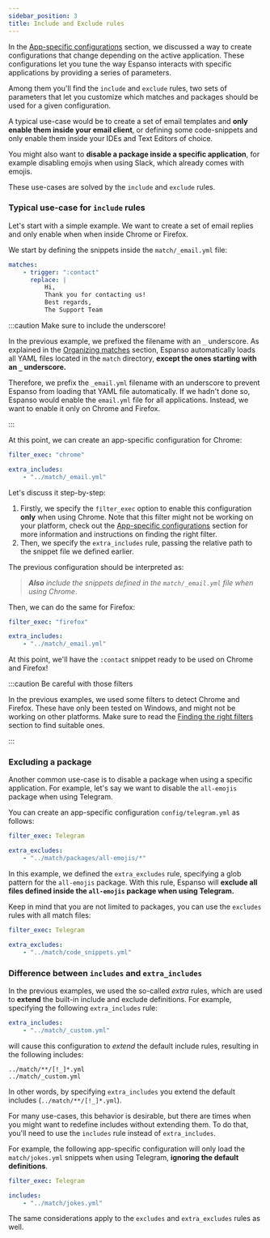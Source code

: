```yaml
---
sidebar_position: 3
title: Include and Exclude rules
---
```


In the [App-specific configurations](../app-specific-configurations) section, we
discussed a way to create configurations that change depending on the active
application. These configurations let you tune the way Espanso interacts with
specific applications by providing a series of parameters.

Among them you'll find the `include` and `exclude` rules, two sets of parameters
that let you customize which matches and packages should be used for a given
configuration.

A typical use-case would be to create a set of email templates and **only enable
them inside your email client**, or defining some code-snippets and only enable
them inside your IDEs and Text Editors of choice.

You might also want to **disable a package inside a specific application**, for
example disabling emojis when using Slack, which already comes with emojis.

These use-cases are solved by the `include` and `exclude` rules.

### Typical use-case for `include` rules

Let's start with a simple example. We want to create a set of email replies and
only enable when when inside Chrome or Firefox.

We start by defining the snippets inside the `match/_email.yml` file:

```yaml title="$CONFIG/match/_email.yml"
matches:
    - trigger: ":contact"
      replace: |
          Hi,
          Thank you for contacting us!
          Best regards,
          The Support Team
```

:::caution Make sure to include the underscore!

In the previous example, we prefixed the filename with an `_` underscore. As
explained in the [Organizing matches](../../matches/organizing-matches) section,
Espanso automatically loads all YAML files located in the `match` directory,
**except the ones starting with an `_` underscore.**

Therefore, we prefix the `_email.yml` filename with an underscore to prevent
Espanso from loading that YAML file automatically. If we hadn't done so, Espanso
would enable the `email.yml` file for all applications. Instead, we want to
enable it only on Chrome and Firefox.

:::

At this point, we can create an app-specific configuration for Chrome:

```yaml title="$CONFIG/config/chrome.yml"
filter_exec: "chrome"

extra_includes:
    - "../match/_email.yml"
```

Let's discuss it step-by-step:

1. Firstly, we specify the `filter_exec` option to enable this configuration
   **only** when using Chrome. Note that this filter might not be working on
   your platform, check out the
   [App-specific configurations](../app-specific-configurations) section for
   more information and instructions on finding the right filter.
2. Then, we specify the `extra_includes` rule, passing the relative path to the
   snippet file we defined earlier.

The previous configuration should be interpreted as:

> _**Also** include the snippets defined in the `match/_email.yml` file when
> using Chrome_.

Then, we can do the same for Firefox:

```yaml title="$CONFIG/config/firefox.yml"
filter_exec: "firefox"

extra_includes:
    - "../match/_email.yml"
```

At this point, we'll have the `:contact` snippet ready to be used on Chrome and
Firefox!

:::caution Be careful with those filters

In the previous examples, we used some filters to detect Chrome and Firefox.
These have only been tested on Windows, and might not be working on other
platforms. Make sure to read the
[Finding the right filters](../app-specific-configurations/#finding-the-right-filters)
section to find suitable ones.

:::

### Excluding a package

Another common use-case is to disable a package when using a specific
application. For example, let's say we want to disable the `all-emojis` package
when using Telegram.

You can create an app-specific configuration `config/telegram.yml` as follows:

```yaml title="$CONFIG/config/telegram.yml"
filter_exec: Telegram

extra_excludes:
    - "../match/packages/all-emojis/*"
```

In this example, we defined the `extra_excludes` rule, specifying a glob pattern
for the `all-emojis` package. With this rule, Espanso will **exclude all files
defined inside the `all-emojis` package when using Telegram.**

Keep in mind that you are not limited to packages, you can use the `excludes`
rules with all match files:

```yaml title="$CONFIG/config/telegram.yml"
filter_exec: Telegram

extra_excludes:
    - "../match/code_snippets.yml"
```

### Difference between `includes` and `extra_includes`

In the previous examples, we used the so-called _extra_ rules, which are used to
**extend** the built-in include and exclude definitions. For example, specifying
the following `extra_includes` rule:

```yaml
extra_includes:
    - "../match/_custom.yml"
```

will cause this configuration to _extend_ the default include rules, resulting
in the following includes:

```
../match/**/[!_]*.yml
../match/_custom.yml
```

In other words, by specifying `extra_includes` you extend the default includes
(`../match/**/[!_]*.yml`).

For many use-cases, this behavior is desirable, but there are times when you
might want to redefine includes without extending them. To do that, you'll need
to use the `includes` rule instead of `extra_includes`.

For example, the following app-specific configuration will only load the
`match/jokes.yml` snippets when using Telegram, **ignoring the default
definitions**.

```yaml title="$CONFIG/config/telegram.yml"
filter_exec: Telegram

includes:
    - "../match/jokes.yml"
```

The same considerations apply to the `excludes` and `extra_excludes` rules as
well.
